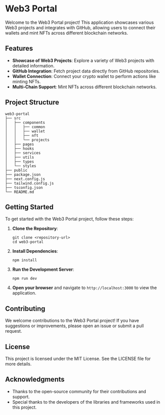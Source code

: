 # Web3 Portal

Welcome to the Web3 Portal project! This application showcases various Web3 projects and integrates with GitHub, allowing users to connect their wallets and mint NFTs across different blockchain networks.

## Features

- **Showcase of Web3 Projects**: Explore a variety of Web3 projects with detailed information.
- **GitHub Integration**: Fetch project data directly from GitHub repositories.
- **Wallet Connection**: Connect your crypto wallet to perform actions like minting NFTs.
- **Multi-Chain Support**: Mint NFTs across different blockchain networks.

## Project Structure

```
web3-portal
├── src
│   ├── components
│   │   ├── common
│   │   ├── wallet
│   │   ├── nft
│   │   └── projects
│   ├── pages
│   ├── hooks
│   ├── services
│   ├── utils
│   ├── types
│   └── styles
├── public
├── package.json
├── next.config.js
├── tailwind.config.js
├── tsconfig.json
└── README.md
```

## Getting Started

To get started with the Web3 Portal project, follow these steps:

1. **Clone the Repository**:
   ```
   git clone <repository-url>
   cd web3-portal
   ```

2. **Install Dependencies**:
   ```
   npm install
   ```

3. **Run the Development Server**:
   ```
   npm run dev
   ```

4. **Open your browser** and navigate to `http://localhost:3000` to view the application.

## Contributing

We welcome contributions to the Web3 Portal project! If you have suggestions or improvements, please open an issue or submit a pull request.

## License

This project is licensed under the MIT License. See the LICENSE file for more details.

## Acknowledgments

- Thanks to the open-source community for their contributions and support.
- Special thanks to the developers of the libraries and frameworks used in this project.